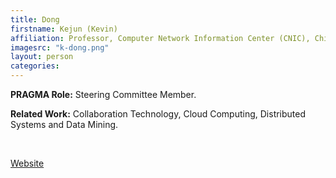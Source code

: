 ```yaml
---
title: Dong
firstname: Kejun (Kevin) 
affiliation: Professor, Computer Network Information Center (CNIC), Chinese Academy of Sciences (CAS)
imagesrc: "k-dong.png"
layout: person
categories:
---
```


**PRAGMA Role:** Steering Committee Member. 

**Related Work:** Collaboration Technology, Cloud Computing, Distributed Systems and Data Mining.

<br>

[Website][1]

[1]: http://www.escience.cn/people/kevin


